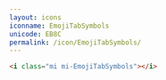```yaml
---
layout: icons
iconname: EmojiTabSymbols
unicode: EB8C
permalink: /icon/EmojiTabSymbols/
---
```


``` html
<i class="mi mi-EmojiTabSymbols"></i>
```
